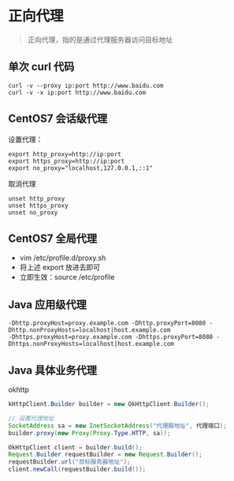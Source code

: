 # 正向代理

> 正向代理，指的是通过代理服务器访问目标地址

## 单次 curl 代码
```shell
curl -v --proxy ip:port http://www.baidu.com
curl -v -x ip:port http://www.baidu.com
```

## CentOS7 会话级代理

设置代理：
```shell
export http_proxy=http://ip:port
export https_proxy=http://ip:port
export no_proxy="localhost,127.0.0.1,::1"
```
取消代理
```shell
unset http_proxy
unset https_proxy
unset no_proxy
```

## CentOS7 全局代理
- vim /etc/profile.d/proxy.sh
- 将上述 export 放进去即可
- 立即生效：source /etc/profile


## Java 应用级代理
```shell
-Dhttp.proxyHost=proxy.example.com -Dhttp.proxyPort=8080 -Dhttp.nonProxyHosts=localhost|host.example.com
-Dhttps.proxyHost=proxy.example.com -Dhttps.proxyPort=8080 -Dhttps.nonProxyHosts=localhost|host.example.com
```


## Java 具体业务代理
okhttp
```java
kHttpClient.Builder builder = new OkHttpClient.Builder();

// 设置代理地址
SocketAddress sa = new InetSocketAddress("代理服地址", 代理端口);
builder.proxy(new Proxy(Proxy.Type.HTTP, sa));

OkHttpClient client = builder.build();
Request.Builder requestBuilder = new Request.Builder();
requestBuilder.url("目标服务器地址");
client.newCall(requestBuilder.build());
```



